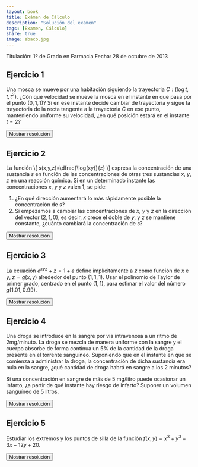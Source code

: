 ```yaml
---
layout: book
title: Exámen de Cálculo
description: "Solución del examen"
tags: [Examen, Cálculo]
share: true
image: abaco.jpg
---
```


Titulación: 1º de Grado en Farmacia
Fecha: 28 de octubre de 2013

## Ejercicio 1
Una mosca se mueve por una habitación siguiendo la trayectoria $C: (\log t, t, t^2)$. ¿Cón qué velocidad se mueve la mosca en el instante en que pasa por el punto $(0,1,1)$? Si en ese instante decide cambiar de trayectoria y sigue la trayectoria de la recta tangente a la trayectoria $C$ en ese punto, manteniendo uniforme su velocidad, ¿en qué posición estará en el instante $t=2$?

<div><button class="resolution">Mostrar resolución</button></div>
<div id="resolution" class="center" style="display: none">
<iframe width="640" height="360" src="//www.youtube.com/embed/yaK1clFQFII" frameborder="0" allowfullscreen></iframe>
</div>

## Ejercicio 2
La función
\\[
s(x,y,z)=\dfrac{\log(xy)}{z}
\\]
expresa la concentración de una sustancia $s$ en función de las concentraciones de otras tres sustancias $x$, $y$, $z$ en una reacción química. Si en un determinado instante las concentraciones $x$, $y$ y $z$ valen 1, se pide:

1. ¿En qué dirección aumentará lo más rápidamente posible la concentración de $s$?
2. Si empezamos a cambiar las concentraciones de $x$, $y$ y $z$ en la dirección del vector $(2,1,0)$, es decir, $x$ crece el doble de $y$, y $z$ se mantiene constante, ¿cuánto cambiará la concentración de $s$?

<div><button class="resolution">Mostrar resolución</button></div>
<div id="resolution" class="center" style="display: none">
<iframe width="640" height="360" src="//www.youtube.com/embed/Pz2lwQZuI6c" frameborder="0" allowfullscreen></iframe>
</div>

## Ejercicio 3
La ecuación $e^{xyz}+z=1+e$ define implícitamente a $z$ como función de $x$ e $y$, $z=g(x,y)$ alrededor
del punto $(1,1,1)$. Usar el polinomio de Taylor de primer grado, centrado en el punto $(1,1)$, para estimar el valor del número $g(1.01,\,0.99)$.

<div><button class="resolution">Mostrar resolución</button></div>
<div id="resolution" class="center" style="display: none">
<iframe width="640" height="360" src="//www.youtube.com/embed/ilJbvg0bzIk" frameborder="0" allowfullscreen></iframe>
</div>

## Ejercicio 4
Una droga se introduce en la sangre por vía intravenosa a un ritmo de 2mg/minuto. La droga se mezcla de manera uniforme con la sangre y el cuerpo absorbe de forma contínua un 5% de la cantidad de la droga presente en el torrente sanguíneo. Suponiendo que en el instante en  que se comienza a administrar la droga, la concentración de dicha sustancia era nula en la sangre, ¿qué cantidad de droga habrá en sangre a los 2 minutos?

Si una concentración en sangre de más de 5 mg/litro puede ocasionar un infarto, ¿a partir de qué instante hay riesgo de infarto? Suponer un volumen sanguíneo de 5 litros.

<div><button class="resolution">Mostrar resolución</button></div>
<div id="resolution" class="center" style="display: none">
<iframe width="640" height="360" src="//www.youtube.com/embed/HdS1wXe9gLI" frameborder="0" allowfullscreen></iframe>
</div>

## Ejercicio 5
Estudiar los extremos y los puntos de silla de la función $f(x,y)=x^3+y^3-3x-12y+20$.

<div><button class="resolution">Mostrar resolución</button></div>
<div id="resolution" class="center" style="display: none">
<iframe width="640" height="360" src="//www.youtube.com/embed/sII8nvpJVq4" frameborder="0" allowfullscreen></iframe>
</div>
